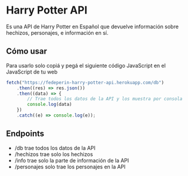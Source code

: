 # Harry Potter API

Es una API de Harry Potter en Español que devuelve información sobre hechizos, personajes, e información en sí.

## Cómo usar
Para usarlo solo copiá y pegá el siguiente código JavaScript en el JavaScript de tu web
```javascript
fetch("https://fedeperin-harry-potter-api.herokuapp.com/db")
	.then((res) => res.json())
	.then((data) => {
		// Trae todos los datos de la API y los muestra por consola
		console.log(data)
	})
	.catch((e) => console.log(e));
```
## Endpoints
- /db trae todos los datos de la API
- /hechizos trae solo los hechizos
- /info trae solo la parte de información de la API
- /personajes solo trae los personajes en la API
